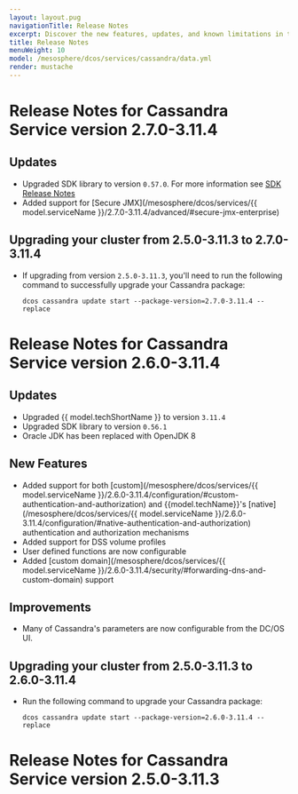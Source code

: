 ```yaml
---
layout: layout.pug
navigationTitle: Release Notes  
excerpt: Discover the new features, updates, and known limitations in this release of the Cassandra Service
title: Release Notes 
menuWeight: 10
model: /mesosphere/dcos/services/cassandra/data.yml
render: mustache
---
```

# Release Notes for Cassandra Service version 2.7.0-3.11.4

## Updates

- Upgraded SDK library to version `0.57.0`. For more information see [SDK Release Notes](https://github.com/mesosphere/dcos-commons/releases/tag/0.57.0)
- Added support for [Secure JMX](/mesosphere/dcos/services/{{ model.serviceName }}/2.7.0-3.11.4/advanced/#secure-jmx-enterprise)

## Upgrading your cluster from 2.5.0-3.11.3 to 2.7.0-3.11.4

- If upgrading from version `2.5.0-3.11.3`, you'll need to run the following command to successfully upgrade your Cassandra package: 
  ```
  dcos cassandra update start --package-version=2.7.0-3.11.4 --replace
  ```

# Release Notes for Cassandra Service version 2.6.0-3.11.4

## Updates

- Upgraded {{ model.techShortName }} to version `3.11.4`
- Upgraded SDK library to version `0.56.1`
- Oracle JDK has been replaced with OpenJDK 8

## New Features

- Added support for both [custom](/mesosphere/dcos/services/{{ model.serviceName }}/2.6.0-3.11.4/configuration/#custom-authentication-and-authorization) and {{model.techName}}'s [native](/mesosphere/dcos/services/{{ model.serviceName }}/2.6.0-3.11.4/configuration/#native-authentication-and-authorization) authentication and authorization mechanisms 
- Added support for DSS volume profiles 
- User defined functions are now configurable
- Added [custom domain](/mesosphere/dcos/services/{{ model.serviceName }}/2.6.0-3.11.4/security/#forwarding-dns-and-custom-domain) support

## Improvements

- Many of Cassandra's parameters are now configurable from the DC/OS UI.

## Upgrading your cluster from 2.5.0-3.11.3 to 2.6.0-3.11.4

- Run the following command to upgrade your Cassandra package: 
  ```
  dcos cassandra update start --package-version=2.6.0-3.11.4 --replace
  ```

# Release Notes for Cassandra Service version 2.5.0-3.11.3

<!--
## Upgrades

- Upgrade {{ model.techShortName }} to version `3.11.3`
- Upgraded SDK library to version `0.55.2`

## New Features

- Readiness-check `interval`, `timeout`, and `delay` are now configurable properties 
- The number of open file descriptors (`RLIMIT_NOFILE`) is now a configurable property 

## Improvements

- Service names are now validated with a regex

# Version 2.4.0-3.0.16

## Bug Fixes

- Fix a bug where an out of date configuration ID would be selected when restarting or replacing pods. This could lead to configuration updates being reverted to the values with which the service was initially deployed. ([#2694](https://github.com/mesosphere/dcos-commons/pull/2694))

## Updates

- Upgrade JRE to 1.8u192 to address CVEs
 -->
<!-- # Version 2.3.0-3.0.16

## New Features

- It is now possible to configure {{ model.TechShortName }}'s `disk_failure_policy` through the `cassandra.disk_failure_policy` service configuration. In previous versions this is hard-coded to `stop`. ([#2515](https://github.com/mesosphere/dcos-commons/pull/2515))
- All frameworks ({{ model.TechShortName }} included) now isolate their `/tmp` task directories by making them Mesos [`SANDBOX_PATH` volume sources](https://github.com/apache/mesos/blob/master/docs/container-volume.md#sandbox_path-volume-source). ([#2467](https://github.com/mesosphere/dcos-commons/pull/2467) and [#2486](https://github.com/mesosphere/dcos-commons/pull/2486))

## Bug Fixes

- Upgrading {{ model.TechShortName }} with non-default `service.rack` values has been fixed. ([#2553](https://github.com/mesosphere/dcos-commons/pull/2553))

## Improvements

- The SDK tests now validate missing values for `svc.yml` Mustache variables. ([#2527](https://github.com/mesosphere/dcos-commons/pull/2527))

# Version 2.2.0-3.0.16

## New Features
- Support for deploying the service in a remote region.

# Version 2.1.0-3.0.16

## New Features

- The {{ model.TechShortName }} tasks no longer run inside a Docker container. This removes the requirement that the service must be run as root on CentOS based distributions.
- Support for the automated provisioning of TLS artifacts to secure {{ model.TechShortName }} communication.
- Automatic configuration of the system tables on initial deployment.
- Support for `Zone` placement constraints in DC/OS 1.11.
- Ability to pause a service pod for debugging and recovery purposes.

## Updates
- Major improvements to the stability and performance of service orchestration.
- The service now uses {{ model.TechShortName }} v3.0.16.
- Upgrade JRE to 1.8u162.
- The service now uses the Mesos V1 API. The service can be set back to the V0 API using the service property `service.mesos_api_version`.

# Version 2.0.3-3.0.14

## Bug Fixes

- Uninstall now handles failed tasks correctly.

# Version 2.0.2-3.0.14

## Bug Fixes

- Further fixes to scheduler behavior during task status transitions.

## Improvements

- Updated JRE version to 8u144.
- Improved handling of error codes in service CLI.

# Version 2.0.1-3.0.14

## Bug Fixes

- Corrected closing brace in {{ model.TechShortName }} mustache.
- Fixed restore-snapshot port rendering.
- Tasks will correctly bind on DC/OS 1.10.
- Fixed config generation.

## Documentation

- Updated post-install links for package.
- Updated `limitations.md`.
- Ensured previous `version-policy.md` content is present.
- Updated service user section

# Version 2.0.0-3.0.14

## Improvements
- Based on the latest stable release of the dcos-commons SDK, which provides numerous benefits:
  - Integration with DC/OS features such as virtual networking and integration with DC/OS access controls.
  - Orchestrated software and configuration update, enforcement of version upgrade paths, and ability to pause/resume updates.
  - Placement constraints for pods.
  - Uniform user experience across a variety of services.
- Upgrade to version 3.0.14 of {{ model.TechName }}.

## Breaking Changes
- This is a major release.  You cannot upgrade to 2.0.0-3.0.14 from a 1.0.x version of the package.  To upgrade, you must perform a fresh install and restore from a backup.
 -->
